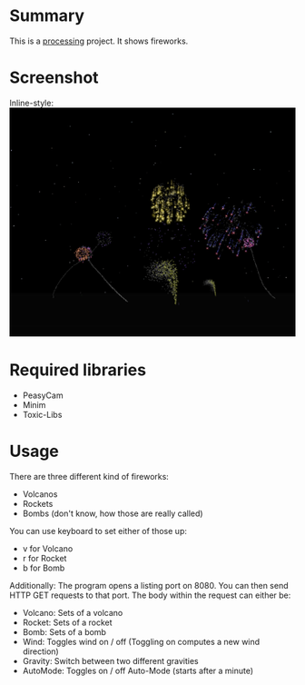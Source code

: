 # Summary

This is a [processing](https://processing.org/) project. It shows fireworks.
 
# Screenshot
Inline-style: 
![Firework](https://github.com/Frank-H-H/firework_playground/raw/master/screenshot.png "Firework")

# Required libraries
 - PeasyCam
 - Minim
 - Toxic-Libs

# Usage
There are three different kind of fireworks:
 - Volcanos
 - Rockets
 - Bombs (don't know, how those are really called)

You can use keyboard to set either of those up:
 - v for Volcano
 - r for Rocket
 - b for Bomb

Additionally: The program opens a listing port on 8080. You can then send HTTP GET requests to that port. The body within the request can either be:
 - Volcano: Sets of a volcano
 - Rocket: Sets of a rocket
 - Bomb: Sets of a bomb
 - Wind: Toggles wind on / off (Toggling on computes a new wind direction)
 - Gravity: Switch between two different gravities
 - AutoMode: Toggles on / off Auto-Mode (starts after a minute)
